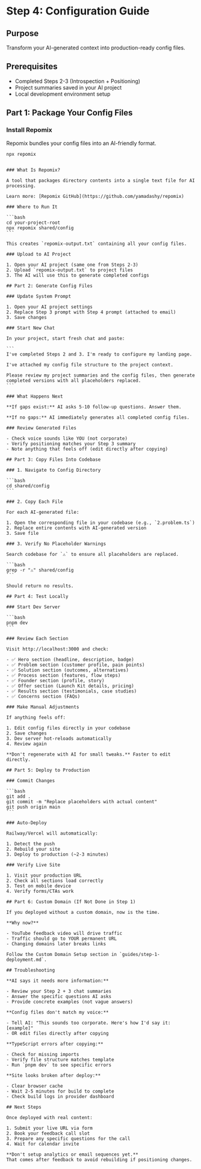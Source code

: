 # Step 4: Configuration Guide

## Purpose

Transform your AI-generated context into production-ready config files.

## Prerequisites

- Completed Steps 2-3 (Introspection + Positioning)
- Project summaries saved in your AI project
- Local development environment setup

## Part 1: Package Your Config Files

### Install Repomix

Repomix bundles your config files into an AI-friendly format.

```bash
npx repomix
```
````

### What Is Repomix?

A tool that packages directory contents into a single text file for AI
processing.

Learn more: [Repomix GitHub](https://github.com/yamadashy/repomix)

### Where to Run It

```bash
cd your-project-root
npx repomix shared/config
```

This creates `repomix-output.txt` containing all your config files.

### Upload to AI Project

1. Open your AI project (same one from Steps 2-3)
2. Upload `repomix-output.txt` to project files
3. The AI will use this to generate completed configs

## Part 2: Generate Config Files

### Update System Prompt

1. Open your AI project settings
2. Replace Step 3 prompt with Step 4 prompt (attached to email)
3. Save changes

### Start New Chat

In your project, start fresh chat and paste:

```
I've completed Steps 2 and 3. I'm ready to configure my landing page.

I've attached my config file structure to the project context.

Please review my project summaries and the config files, then generate completed versions with all placeholders replaced.
```

### What Happens Next

**If gaps exist:** AI asks 5-10 follow-up questions. Answer them.

**If no gaps:** AI immediately generates all completed config files.

### Review Generated Files

- Check voice sounds like YOU (not corporate)
- Verify positioning matches your Step 3 summary
- Note anything that feels off (edit directly after copying)

## Part 3: Copy Files Into Codebase

### 1. Navigate to Config Directory

```bash
cd shared/config
```

### 2. Copy Each File

For each AI-generated file:

1. Open the corresponding file in your codebase (e.g., `2.problem.ts`)
2. Replace entire contents with AI-generated version
3. Save file

### 3. Verify No Placeholder Warnings

Search codebase for `⚠️` to ensure all placeholders are replaced.

```bash
grep -r "⚠️" shared/config
```

Should return no results.

## Part 4: Test Locally

### Start Dev Server

```bash
pnpm dev
```

### Review Each Section

Visit http://localhost:3000 and check:

- ✅ Hero section (headline, description, badge)
- ✅ Problem section (customer profile, pain points)
- ✅ Solution section (outcomes, alternatives)
- ✅ Process section (features, flow steps)
- ✅ Founder section (profile, story)
- ✅ Offer section (Launch Kit details, pricing)
- ✅ Results section (testimonials, case studies)
- ✅ Concerns section (FAQs)

### Make Manual Adjustments

If anything feels off:

1. Edit config files directly in your codebase
2. Save changes
3. Dev server hot-reloads automatically
4. Review again

**Don't regenerate with AI for small tweaks.** Faster to edit directly.

## Part 5: Deploy to Production

### Commit Changes

```bash
git add .
git commit -m "Replace placeholders with actual content"
git push origin main
```

### Auto-Deploy

Railway/Vercel will automatically:

1. Detect the push
2. Rebuild your site
3. Deploy to production (~2-3 minutes)

### Verify Live Site

1. Visit your production URL
2. Check all sections load correctly
3. Test on mobile device
4. Verify forms/CTAs work

## Part 6: Custom Domain (If Not Done in Step 1)

If you deployed without a custom domain, now is the time.

**Why now?**

- YouTube feedback video will drive traffic
- Traffic should go to YOUR permanent URL
- Changing domains later breaks links

Follow the Custom Domain Setup section in `guides/step-1-deployment.md`.

## Troubleshooting

**AI says it needs more information:**

- Review your Step 2 + 3 chat summaries
- Answer the specific questions AI asks
- Provide concrete examples (not vague answers)

**Config files don't match my voice:**

- Tell AI: "This sounds too corporate. Here's how I'd say it: [example]"
- OR edit files directly after copying

**TypeScript errors after copying:**

- Check for missing imports
- Verify file structure matches template
- Run `pnpm dev` to see specific errors

**Site looks broken after deploy:**

- Clear browser cache
- Wait 2-5 minutes for build to complete
- Check build logs in provider dashboard

## Next Steps

Once deployed with real content:

1. Submit your live URL via form
2. Book your feedback call slot
3. Prepare any specific questions for the call
4. Wait for calendar invite

**Don't setup analytics or email sequences yet.**  
That comes after feedback to avoid rebuilding if positioning changes.

